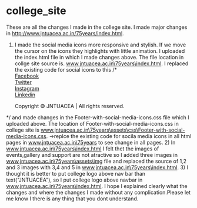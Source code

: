# college_site
These are all the changes I made in the college site. I made major changes in http://www.jntuacea.ac.in/75years/index.html.
1) I made the social media icons more responsive and stylish. If we move the cursor on the icons they highlights with little animation.
   I uploaded the index.html file in which I made changes above.
   The file location in collge site source is.
   www.jntuacea.ac.in\75years\index.html.
   I replaced the existing code for social icons to this
   /*
      <div>
            <div class="col">
            <footer id="footerpad">
                <div class="wrapper">
                    <div class="button">
                    <a href="https://www.facebook.com/people/Jntua-Anantapur/100071950200345/">
                    <div class="icon">
                        <i class="fab fa-facebook-f"></i>
                    </div>
                    <span>Facebook</span>
                    </a>
                    </div>
                    <a href="https://twitter.com/jntuau">
                    <div class="button">
                    <div class="icon">
                        <i class="fab fa-twitter"></i>
                    </div>
                    <span>Twitter</span>
                    </a>
                    </div>
                    <div class="button">
                    <a href="https://instagram.com/jntuacea_75?utm_medium=copy_link">
                    <div class="icon">
                        <i class="fab fa-instagram"></i>
                    </div>
                    <span>Instagram</span>
                    </a>
                    </div>
                    <a href="https://www.linkedin.com/school/jntua-college-of-engineering-anantapur/posts/?feedView=all">
                    <div class="button">
                    <div class="icon">
                        <i class="fab fa-linkedin"></i>
                    </div>
                    <span>Linkedin</span>
                    </a>
                    </div>
                </div>
                <p class="copyright text-muted text-center">Copyright &copy; JNTUACEA | All rights reserved.</p>
            </footer>
        </div>
  */
  and made changes in the Footer-with-social-media-icons.css file which I uploaded above. The location of Footer-with-social-media-icons.css in college site is
  www.jntuacea.ac.in\75years\assets\css\Footer-with-social-media-icons.css.
  ->replce the existing code for socila media icons in all html pages in www.jntuacea.ac.in\75years to see change in all pages.
2) In www.jntuacea.ac.in\75years\index.html I felt thet the images of events,gallery and support are not atractive so I added three images in
   www.jntuacea.ac.in\75years\assets\img file and replaced the source of 1,2 and 3 images with 3,4 and 5 in www.jntuacea.ac.in\75years\index.html.
3) I thought it is better to put college logo above nav bar than text("JNTUACEA"), so I put college logo above navbar in www.jntuacea.ac.in\75years\index.html.
I hope I explained clearly what the changes and where the changes I made without any complication.Please let me know I there is any thing that you dont understand.
